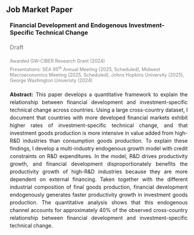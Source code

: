 <link rel="stylesheet" href="https://cdnjs.cloudflare.com/ajax/libs/font-awesome/6.5.1/css/all.min.css"/>

<h2 id="jmp" style="margin: 2px 0px 20px;">Job Market Paper</h2>
<h3 style="margin:0 10px 20px;">Financial Development and Endogenous Investment-Specific Technical Change</h3>
<div style="margin: 5px 10px 20px;">
    <a href="assets/files/JMP_DaeeunBae.pdf" target="_blank" style="text-decoration:none; display:inline-block;">
    <i class="fa-solid fa-file-lines" style="font-size:20px; color:#6c757d;"></i>
    <span style="font-size:16px; color:#6c757d;">Draft</span>
  </a>
</div>
<p style="margin:0 10px 5px; font-size:90%; color:gray;"> Awarded GW-CIBER Research Grant (2024) </p>
<p style="margin:0 10px 20px; font-size:90%; color:gray;"> Presentations: SEA 95<sup>th</sup> Annual Meeting (2025, Scheduled), Midwest Macroeconomics Meeting (2025, Scheduled), Johns Hopkins University (2025), George Washington Univeristy (2024) </p>
<p style="margin:0 10px 15px; text-align:justify; line-height:1.5;"> 
<b>Abstract:</b> This paper develops a quantitative framework to explain the relationship between financial development and investment-specific technical change across countries. Using a large cross-country dataset, I document that countries with more developed financial markets exhibit higher rates of investment-specific technical change, and that investment goods production is more intensive in value added from high-R&D industries than consumption goods production. To explain these findings, I develop a multi-industry endogenous growth model with credit constraints on R&D expenditures. In the model, R&D drives productivity growth, and financial development disproportionately benefits the productivity growth of high-R&D industries because they are more dependent on external financing. Taken together with the different industrial composition of final goods production, financial development endogenously generates faster productivity growth in investment goods production. The quantitative analysis shows that this endogenous channel accounts for approximately 40% of the observed cross-country relationship between financial development and investment-specific technical change.
</p>



<!--
<div style="margin: 5px 10px 20px;">
    <a href="" target="_blank" style="text-decoration:none; display:inline-block;">
    <i class="fa-solid fa-file-lines" style="font-size:20px; color:#6c757d;"></i>
    <span style="font-size:16px; color:#6c757d;">Draft</span>
  </a>
  
  <a href="" target="_blank" style="text-decoration:none; display:inline-block; margin-left:10px;">
    <i class="fa-solid fa-display" style="font-size:20px; color:#3a8ee6;"></i>
    <span style="font-size:16px; color:#3a8ee6;">Slides</span>
  </a>
</div>
-->

<!--
-->

